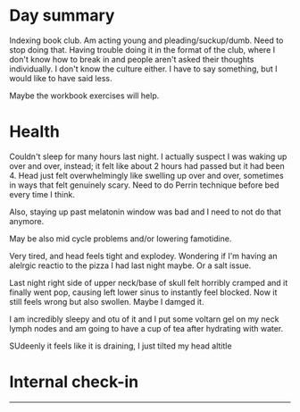 # Day summary
Indexing book club. Am acting young and pleading/suckup/dumb. Need to stop doing that. Having trouble doing it in the format of the club, where I don't know how to break in and people aren't asked their thoughts individually. I don't know the culture either. I have to say something, but I would like to have said less. 

Maybe the workbook exercises will help. 

# Health
Couldn't sleep for many hours last night. I actually suspect I was waking up over and over, instead; it felt like about 2 hours had passed but it had been 4. Head just felt overwhelmingly like swelling up over and over, sometimes in ways that felt genuinely scary. Need to do Perrin technique before bed every time I think. 

Also, staying up past melatonin window was bad and I need to not do that anymore. 

May be also mid cycle problems and/or lowering famotidine. 

Very tired, and head feels tight and explodey. Wondering if I'm having an alelrgic reactio to the pizza I had last night maybe. Or a salt issue. 

Last night right side of upper neck/base of skull felt horribly cramped and it finally went pop, causing left lower sinus to instantly feel blocked. Now it still feels wrong but also swollen. Maybe I damged it. 

I am incredibly sleepy and otu of it and I put some voltarn gel on my neck lymph nodes and am going to have a cup of tea after hydrating with water. 

SUdeenly it feels like it is draining, I just tilted my head altitle 

# Internal check-in




------
